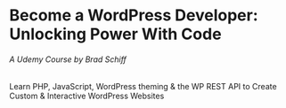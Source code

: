 # Become a WordPress Developer: Unlocking Power With Code
###### A Udemy Course by Brad Schiff

Learn PHP, JavaScript, WordPress theming & the WP REST API to Create Custom & Interactive WordPress Websites
